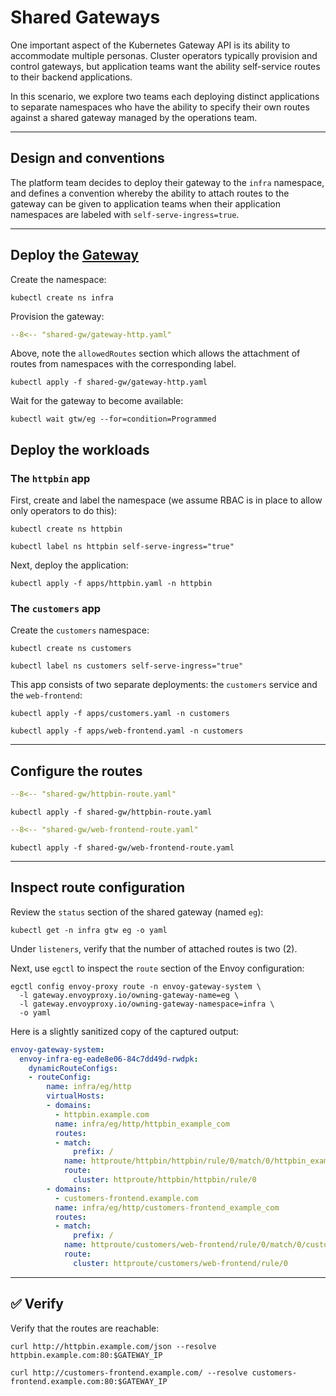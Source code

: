 # Shared Gateways

One important aspect of the Kubernetes Gateway API is its ability to accommodate multiple personas.  Cluster operators typically provision and control gateways, but application teams want the ability self-service routes to their backend applications.

In this scenario, we explore two teams each deploying distinct applications to separate namespaces who have the ability to specify their own routes against a shared gateway managed by the operations team.

---

## Design and conventions

The platform team decides to deploy their gateway to the `infra` namespace, and defines a convention whereby the ability to attach routes to the gateway can be given to application teams when their application namespaces are labeled with `self-serve-ingress=true`.

---

## Deploy the [Gateway](https://gateway-api.sigs.k8s.io/api-types/gateway/)

Create the namespace:

```shell
kubectl create ns infra
```

Provision the gateway:

```yaml linenums="1" hl_lines="13-18"
--8<-- "shared-gw/gateway-http.yaml"
```

Above, note the `allowedRoutes` section which allows the attachment of routes from namespaces with the corresponding label.

```shell
kubectl apply -f shared-gw/gateway-http.yaml
```

Wait for the gateway to become available:

```shell
kubectl wait gtw/eg --for=condition=Programmed
```

## Deploy the workloads

### The `httpbin` app

First, create and label the namespace (we assume RBAC is in place to allow only operators to do this):

```shell
kubectl create ns httpbin
```

```shell
kubectl label ns httpbin self-serve-ingress="true"
```

Next, deploy the application:

```shell
kubectl apply -f apps/httpbin.yaml -n httpbin
```

### The `customers` app

Create the `customers` namespace:

```shell
kubectl create ns customers
```

```shell
kubectl label ns customers self-serve-ingress="true"
```

This app consists of two separate deployments:  the `customers` service and the `web-frontend`:

```shell
kubectl apply -f apps/customers.yaml -n customers
```

```shell
kubectl apply -f apps/web-frontend.yaml -n customers
```

---

## Configure the routes

```yaml linenums="1"
--8<-- "shared-gw/httpbin-route.yaml"
```

```shell
kubectl apply -f shared-gw/httpbin-route.yaml
```

```yaml linenums="1"
--8<-- "shared-gw/web-frontend-route.yaml"
```

```shell
kubectl apply -f shared-gw/web-frontend-route.yaml
```

---

## Inspect route configuration

Review the `status` section of the shared gateway (named `eg`):

```shell
kubectl get -n infra gtw eg -o yaml
```

Under `listeners`, verify that the number of attached routes is two (2).

Next, use `egctl` to inspect the `route` section of the Envoy configuration:

```shell
egctl config envoy-proxy route -n envoy-gateway-system \
  -l gateway.envoyproxy.io/owning-gateway-name=eg \
  -l gateway.envoyproxy.io/owning-gateway-namespace=infra \
  -o yaml
```

Here is a slightly sanitized copy of the captured output:

```yaml
envoy-gateway-system:
  envoy-infra-eg-eade8e06-84c7dd49d-rwdpk:
    dynamicRouteConfigs:
    - routeConfig:
        name: infra/eg/http
        virtualHosts:
        - domains:
          - httpbin.example.com
          name: infra/eg/http/httpbin_example_com
          routes:
          - match:
              prefix: /
            name: httproute/httpbin/httpbin/rule/0/match/0/httpbin_example_com
            route:
              cluster: httproute/httpbin/httpbin/rule/0
        - domains:
          - customers-frontend.example.com
          name: infra/eg/http/customers-frontend_example_com
          routes:
          - match:
              prefix: /
            name: httproute/customers/web-frontend/rule/0/match/0/customers-frontend_example_com
            route:
              cluster: httproute/customers/web-frontend/rule/0
```

---

## :white_check_mark: Verify

Verify that the routes are reachable:

```shell
curl http://httpbin.example.com/json --resolve httpbin.example.com:80:$GATEWAY_IP
```


```shell
curl http://customers-frontend.example.com/ --resolve customers-frontend.example.com:80:$GATEWAY_IP
```
